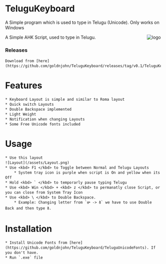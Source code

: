# TeluguKeyboard
A Simple program which is used to type in Telugu (Unicode). Only works on Windows 

<img alt="logo" align="right" src="./assets/TeluguKeyboard.ico">A Simple AHK Script, used to type in Telugu.<br>

### Releases
    Download from [here](https://github.com/goldnjohn/TeluguKeyboard/releases/tag/v0.1/TeluguKeyboard.exe)
# Features
    * Keyboard Layout is simple and similar to Roma layout
    * Quick switch Layouts
    * Double Backspace implemented
    * Light Weight
    * Notification when changing Layouts
    * Some Free Unicode fonts included

# Usage
    * Use this layout
    ![Layout](/assets/Layout.png)
    * Use <kbd> F1 </kbd> to Toggle between Normal and Telugu Layouts
        * System tray icon is purple when script is On and yellow when its Off
    * Hold <kbd> ` </kbd> to temporarly pause typing Telugu
    * Use <kbd> Win </kbd> + <kbd> z </kbd> to permanatly close Script, or you can close from System Tray Icon
    * Use <kbd> \ </kbd> to Double Backspace.
        * Example: Changing letter from `కా -> కి` we have to use Double Back and then type కి.

# Installation
    * Install Unicode Fonts from [here](https://github.com/goldnjohn/TeluguKeyboard/TeluguUnicodeFonts). If you don't have. 
    * Run `.exe` file
